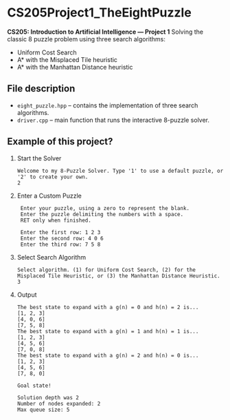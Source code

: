 # CS205Project1_TheEightPuzzle

**CS205: Introduction to Artificial Intelligence — Project 1**
Solving the classic 8 puzzle problem using three search algorithms:
- Uniform Cost Search
- A* with the Misplaced Tile heuristic
- A* with the Manhattan Distance heuristic

## File description
* `eight_puzzle.hpp` – contains the implementation of three search algorithms.
* `driver.cpp` – main function that runs the interactive 8-puzzle solver.

## Example of this project?

1. Start the Solver
    ```
    Welcome to my 8‐Puzzle Solver. Type '1' to use a default puzzle, or '2' to create your own.
    2
    ```
2. Enter a Custom Puzzle
   ```
    Enter your puzzle, using a zero to represent the blank.
    Enter the puzzle delimiting the numbers with a space. 
    RET only when finished.
        
    Enter the first row: 1 2 3
    Enter the second row: 4 0 6
    Enter the third row: 7 5 8
    ```
3. Select Search Algorithm
    ```
    Select algorithm. (1) for Uniform Cost Search, (2) for the Misplaced Tile Heuristic, or (3) the Manhattan Distance Heuristic.
    3
    ```

4. Output
    ```
    The best state to expand with a g(n) = 0 and h(n) = 2 is... 
    [1, 2, 3]
    [4, 0, 6]
    [7, 5, 8]
    The best state to expand with a g(n) = 1 and h(n) = 1 is... 
    [1, 2, 3]
    [4, 5, 6]
    [7, 0, 8]
    The best state to expand with a g(n) = 2 and h(n) = 0 is... 
    [1, 2, 3]
    [4, 5, 6]
    [7, 8, 0]
        
    Goal state!
        
    Solution depth was 2 
    Number of nodes expanded: 2 
    Max queue size: 5
    ```
###
